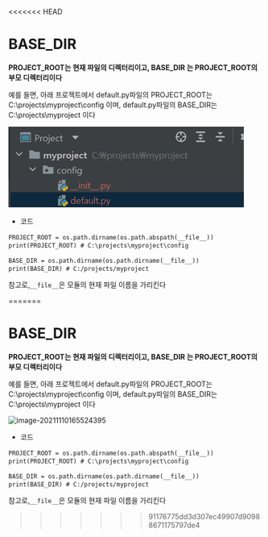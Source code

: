 <<<<<<< HEAD
# BASE_DIR

**PROJECT_ROOT는 현재 파일의 디렉터리이고, BASE_DIR 는 PROJECT_ROOT의 부모 디렉터리이다**

예를 들면, 아래 프로젝트에서 default.py파일의 PROJECT_ROOT는 C:\projects\myproject\config 이며, default.py파일의 BASE_DIR는 C:\projects\myproject 이다

![image-20211110165524395](../images/2021-11-10-base_dir.png)

- 코드

```
PROJECT_ROOT = os.path.dirname(os.path.abspath(__file__))
print(PROJECT_ROOT) # C:\projects\myproject\config
```

```
BASE_DIR = os.path.dirname(os.path.dirname(__file__))
print(BASE_DIR) # C:/projects/myproject
```

참고로,`__file__`은 모듈의 현재 파일 이름을 가리킨다



=======
# BASE_DIR

**PROJECT_ROOT는 현재 파일의 디렉터리이고, BASE_DIR 는 PROJECT_ROOT의 부모 디렉터리이다**

예를 들면, 아래 프로젝트에서 default.py파일의 PROJECT_ROOT는 C:\projects\myproject\config 이며, default.py파일의 BASE_DIR는 C:\projects\myproject 이다

![image-20211110165524395](../images/Untitled/image-20211110165524395.png)

- 코드

```
PROJECT_ROOT = os.path.dirname(os.path.abspath(__file__))
print(PROJECT_ROOT) # C:\projects\myproject\config
```

```
BASE_DIR = os.path.dirname(os.path.dirname(__file__))
print(BASE_DIR) # C:/projects/myproject
```

참고로,`__file__`은 모듈의 현재 파일 이름을 가리킨다



>>>>>>> 91176775dd3d307ec49907d90988671175797de4

